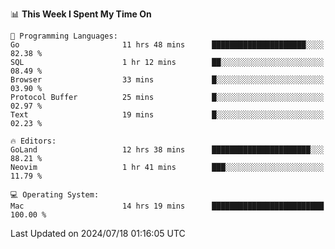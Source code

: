 <!--START_SECTION:waka-->
📊 **This Week I Spent My Time On** 

```text
💬 Programming Languages: 
Go                       11 hrs 48 mins      █████████████████████░░░░   82.38 % 
SQL                      1 hr 12 mins        ██░░░░░░░░░░░░░░░░░░░░░░░   08.49 % 
Browser                  33 mins             █░░░░░░░░░░░░░░░░░░░░░░░░   03.90 % 
Protocol Buffer          25 mins             █░░░░░░░░░░░░░░░░░░░░░░░░   02.97 % 
Text                     19 mins             █░░░░░░░░░░░░░░░░░░░░░░░░   02.23 % 

🔥 Editors: 
GoLand                   12 hrs 38 mins      ██████████████████████░░░   88.21 % 
Neovim                   1 hr 41 mins        ███░░░░░░░░░░░░░░░░░░░░░░   11.79 % 

💻 Operating System: 
Mac                      14 hrs 19 mins      █████████████████████████   100.00 % 
```


 Last Updated on 2024/07/18 01:16:05 UTC
<!--END_SECTION:waka-->
